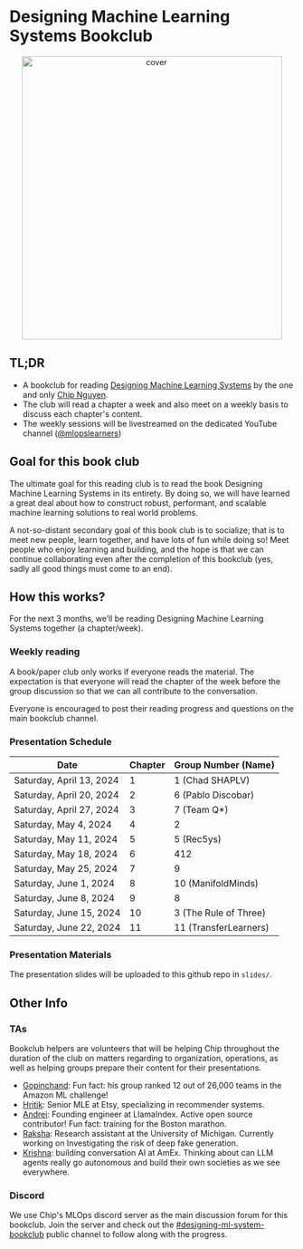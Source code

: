 # Designing Machine Learning Systems Bookclub

<p align="center">
  <img width="460" height="500" src="https://d3ddy8balm3goa.cloudfront.net/dmls/bookclub-cover-transparent.svg" alt="cover">
</p>

## TL;DR

- A bookclub for reading [Designing Machine Learning Systems](https://a.co/d/8QTDDFc) by the one and only [Chip Nguyen](https://huyenchip.com/).
- The club will read a chapter a week and also meet on a weekly basis to discuss each chapter's content.
- The weekly sessions will be livestreamed on the dedicated YouTube channel ([@mlopslearners](https://www.youtube.com/@mlopslearners))

## Goal for this book club

The ultimate goal for this reading club is to read the book Designing Machine
Learning Systems in its entirety. By doing so, we will have learned a great deal
about how to construct robust, performant, and scalable machine learning solutions
to real world problems.

A not-so-distant secondary goal of this book club is to socialize; that is to
meet new people, learn together, and have lots of fun while doing so! Meet people
who enjoy learning and building, and the hope is that we can continue collaborating
even after the completion of this bookclub (yes, sadly all good things must come
to an end).

## How this works?

For the next 3 months, we’ll be reading Designing Machine Learning Systems together
(a chapter/week).

### Weekly reading

A book/paper club only works if everyone reads the material. The expectation is
that everyone will read the chapter of the week before the group discussion so
that we can all contribute to the conversation.

Everyone is encouraged to post their reading progress and questions on the main
bookclub channel.

### Presentation Schedule

| Date                     | Chapter | Group Number (Name)   |
|--------------------------|---------|-----------------------|
| Saturday, April 13, 2024 | 1       | 1 (Chad SHAPLV)       |
| Saturday, April 20, 2024 | 2       | 6 (Pablo Discobar)    |
| Saturday, April 27, 2024 | 3       | 7 (Team Q*)           |
| Saturday, May 4, 2024    | 4       | 2                     |
| Saturday, May 11, 2024   | 5       | 5 (Rec5ys)            |
| Saturday, May 18, 2024   | 6       | 412                   |
| Saturday, May 25, 2024   | 7       | 9                     |
| Saturday, June 1, 2024   | 8       | 10 (ManifoldMinds)    |
| Saturday, June 8, 2024   | 9       | 8                     |
| Saturday, June 15, 2024  | 10      | 3 (The Rule of Three) |
| Saturday, June 22, 2024  | 11      | 11 (TransferLearners) |

### Presentation Materials

The presentation slides will be uploaded to this github repo in `slides/`.

## Other Info

### TAs

Bookclub helpers are volunteers that will be helping Chip throughout the duration
of the club on matters regarding to organization, operations, as well as helping
groups prepare their content for their presentations.

- [Gopinchand](https://www.linkedin.com/in/gopichand-madala-0794b3221/): Fun fact: his group ranked 12 out of 26,000 teams in the Amazon ML challenge!
- [Hritik](https://www.linkedin.com/in/hritikjain/): Senior MLE at Etsy, specializing in recommender systems.
- [Andrei](https://www.linkedin.com/in/nerdai/): Founding engineer at LlamaIndex. Active open source contributor! Fun fact: training for the Boston marathon.
- [Raksha](https://www.linkedin.com/in/raksha-varahamurthy-b5163416b/): Research assistant at the University of Michigan. Currently working on Investigating the risk of deep fake generation.
- [Krishna](https://www.linkedin.com/in/krishnakmaddula/): building conversation AI at AmEx. Thinking about can LLM agents really go autonomous and build their own societies as we see everywhere.

### Discord

We use Chip's MLOps discord server as the main discussion forum for this bookclub.
Join the server and check out the [#designing-ml-system-bookclub](https://discord.gg/3egmFphF)
public channel to follow along with the progress.
